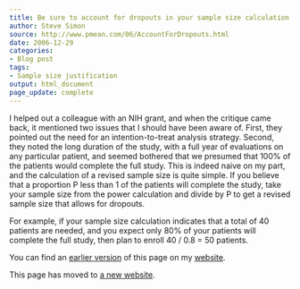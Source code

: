 ```yaml
---
title: Be sure to account for dropouts in your sample size calculation
author: Steve Simon
source: http://www.pmean.com/06/AccountForDropouts.html
date: 2006-12-29
categories:
- Blog post
tags:
- Sample size justification
output: html_document
page_update: complete
---
```


I helped out a colleague with an NIH grant, and when the critique came back, it mentioned two issues that I should have been aware of. First, they pointed out the need for an intention-to-treat analysis strategy. Second, they noted the long duration of the study, with a full year of evaluations on any particular patient, and seemed bothered that we presumed that 100% of the patients would complete the full study. This is indeed naive on my part, and the calculation of a revised sample size is quite simple. If you believe that a proportion P less than 1 of the patients will complete the study, take your sample size from the power calculation and divide by P to get a revised sample size that allows for dropouts.

For example, if your sample size calculation indicates that a total of 40 patients are needed, and you expect only 80% of your patients will complete the full study, then plan to enroll 40 / 0.8 = 50 patients.

You can find an [earlier version][sim1] of this page on my [website][sim2].

[sim1]: http://www.pmean.com/06/AccountForDropouts.html
[sim2]: http://www.pmean.com

<p>This page has moved to <a href="http://new.pmean.com//">a new website</a>.</p>